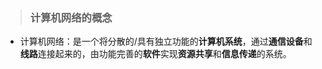 > ### 计算机网络的概念

- 计算机网络：是一个将分散的/具有独立功能的**计算机系统**，通过**通信设备**和**线路**连接起来的，由功能完善的**软件**实现**资源共享**和**信息传递**的系统。